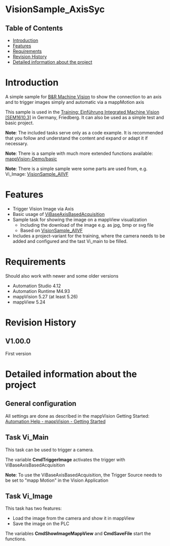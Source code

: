# VisionSample_AxisSyc

## Table of Contents
* [Introduction](#introduction)
* [Features](#features)
* [Requirements](#requirements)
* [Revision History](#revision-history)
* [Detailed information about the project](#detailed-information-about-the-project)

# Introduction
A simple sample for [B&amp;R Machine Vision](https://www.br-automation.com/de-de/produkte/vision-systeme/) to show the connection to an axis and to trigger images simply and automatic via a mappMotion axis

This sample is used in the [Training: Einführung Integrated Machine Vision [SEM1610.3]](https://www.br-automation.com/de-de/academy/seminare-in-deutschland/alle-laender/seminare/training-einfuehrung-integrated-machine-vision-sem16103/) in Germany, Friedberg. It can also be used as a simple test and basic project.


**Note**: The included tasks serve only as a code example. It is recommended that you follow and understand the content and expand or adapt it if necessary.

**Note**: There is a sample with much more extended functions available: [mappVision-Demo/basic](https://github.com/br-automation-com/mappVision-Demo/blob/basic)

**Note**: There is a simple sample were some parts are used from, e.g. Vi_Image: [VisionSample_AllVF](https://github.com/samuelotto/VisionSample_AllVF)


# Features
* Trigger Vision Image via Axis
* Basic usage of [ViBaseAxisBasedAcquisition](https://help.br-automation.com/#/en/4/machine_vision%2Fmapp_vision%2Fprogramming%2Flibraries%2Fvibase%2Ffbks%2Fvibaseaxisbasedacquisition%2Ffb_vibaseaxisbasedacquisition.html)
* Sample task for showing the image on a mappView visualization
	* Including the download of the image e.g. as jpg, bmp or svg file
	* Based on [VisionSample_AllVF](https://github.com/samuelotto/VisionSample_AllVF)
* Includes a project-variant for the training, where the camera needs to be added and configured and the tast Vi_main to be filled.


# Requirements
Should also work with newer and some older versions
* Automation Studio 4.12
* Automation Runtime M4.93
* mappVision 5.27 (at least 5.26)
* mappView 5.24

# Revision History
## V1.00.0
First version

# Detailed information about the project
## General configuration
All settings are done as described in the mappVision Getting Started: [Automation Help - mappVision - Getting Started](https://help.br-automation.com/#/en/4/machine_vision%2Fmapp_vision%2Fgetting_started%2Fgetting_started.html)

## Task Vi_Main
This task can be used to trigger a camera.

The variable **CmdTriggerImage** activates the trigger with ViBaseAxisBasedAcquisition

**Note**: To use the ViBaseAxisBasedAcquisition, the Trigger Source needs to be set to "mapp Motion" in the Vision Application


## Task Vi_Image

This task has two features:
* Load the image from the camera and show it in mappView
* Save the image on the PLC

The variables **CmdShowImageMappView** and **CmdSaveFile** start the functions.


